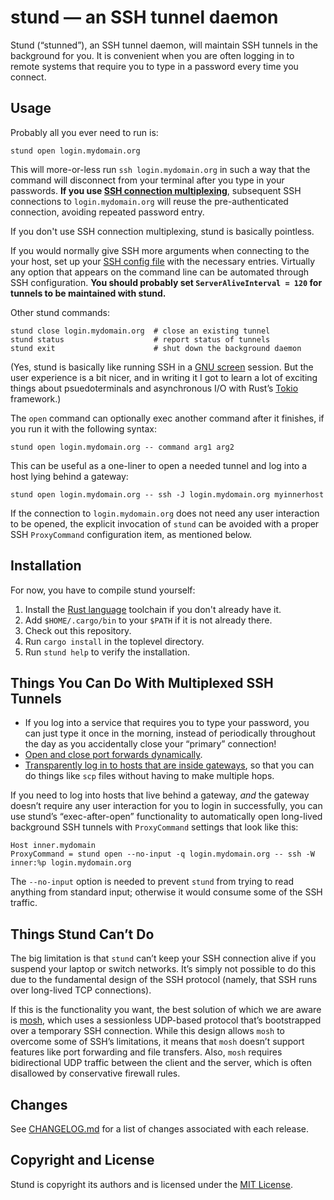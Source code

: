 # stund — an SSH tunnel daemon

Stund (“stunned”), an SSH tunnel daemon, will maintain SSH tunnels in the
background for you. It is convenient when you are often logging in to remote
systems that require you to type in a password every time you connect.


## Usage

Probably all you ever need to run is:

```
stund open login.mydomain.org
```

This will more-or-less run `ssh login.mydomain.org` in such a way that the
command will disconnect from your terminal after you type in your passwords.
**If you use
[SSH connection multiplexing](https://en.wikibooks.org/wiki/OpenSSH/Cookbook/Multiplexing)**,
subsequent SSH connections to `login.mydomain.org` will reuse the
pre-authenticated connection, avoiding repeated password entry.

If you don't use SSH connection multiplexing, stund is basically pointless.

If you would normally give SSH more arguments when connecting to the your
host, set up your
[SSH config file](https://en.wikibooks.org/wiki/OpenSSH/Client_Configuration_Files)
with the necessary entries. Virtually any option that appears on the command
line can be automated through SSH configuration. **You should probably set
`ServerAliveInterval = 120` for tunnels to be maintained with stund.**

Other stund commands:

```
stund close login.mydomain.org  # close an existing tunnel
stund status                    # report status of tunnels
stund exit                      # shut down the background daemon
```

(Yes, stund is basically like running SSH in a
[GNU screen](https://www.gnu.org/software/screen/) session. But the user
experience is a bit nicer, and in writing it I got to learn a lot of exciting
things about psuedoterminals and asynchronous I/O with Rust’s
[Tokio](https://tokio.rs/) framework.)

The `open` command can optionally exec another command after it finishes, if
you run it with the following syntax:

```
stund open login.mydomain.org -- command arg1 arg2
```

This can be useful as a one-liner to open a needed tunnel and log into a host
lying behind a gateway:

```
stund open login.mydomain.org -- ssh -J login.mydomain.org myinnerhost
```

If the connection to `login.mydomain.org` does not need any user interaction
to be opened, the explicit invocation of `stund` can be avoided with a proper
SSH `ProxyCommand` configuration item, as mentioned below.


## Installation

For now, you have to compile stund yourself:

1. Install the [Rust language](https://www.rust-lang.org/en-US/) toolchain if
   you don't already have it.
2. Add `$HOME/.cargo/bin` to your `$PATH` if it is not already there.
3. Check out this repository.
4. Run `cargo install` in the toplevel directory.
5. Run `stund help` to verify the installation.


## Things You Can Do With Multiplexed SSH Tunnels

- If you log into a service that requires you to type your password, you
  can just type it once in the morning, instead of periodically throughout
  the day as you accidentally close your “primary” connection!
- [Open and close port forwards dynamically](https://en.wikibooks.org/wiki/OpenSSH/Cookbook/Multiplexing#Port_Forwarding_After_the_Fact).
- [Transparently log in to hosts that are inside gateways](https://en.wikibooks.org/wiki/OpenSSH/Cookbook/Proxies_and_Jump_Hosts#Jump_Hosts_--_Passing_Through_a_Gateway_or_Two),
  so that you can do things like `scp` files without having to make multiple
  hops.

If you need to log into hosts that live behind a gateway, *and* the gateway
doesn’t require any user interaction for you to login in successfully, you can
use stund’s “exec-after-open” functionality to automatically open long-lived
background SSH tunnels with `ProxyCommand` settings that look like this:

```
Host inner.mydomain
ProxyCommand = stund open --no-input -q login.mydomain.org -- ssh -W inner:%p login.mydomain.org
```

The `--no-input` option is needed to prevent `stund` from trying to read
anything from standard input; otherwise it would consume some of the SSH
traffic.


## Things Stund Can’t Do

The big limitation is that `stund` can’t keep your SSH connection alive if you
suspend your laptop or switch networks. It’s simply not possible to do this
due to the fundamental design of the SSH protocol (namely, that SSH runs over
long-lived TCP connections).

If this is the functionality you want, the best solution of which we are aware
is [mosh](https://mosh.org/), which uses a sessionless UDP-based protocol
that’s bootstrapped over a temporary SSH connection. While this design allows
`mosh` to overcome some of SSH’s limitations, it means that `mosh` doesn’t
support features like port forwarding and file transfers. Also, `mosh`
requires bidirectional UDP traffic between the client and the server, which is
often disallowed by conservative firewall rules.


## Changes

See [CHANGELOG.md](./CHANGELOG.md) for a list of changes associated with each release.


## Copyright and License

Stund is copyright its authors and is licensed under the
[MIT License](https://opensource.org/licenses/MIT).
